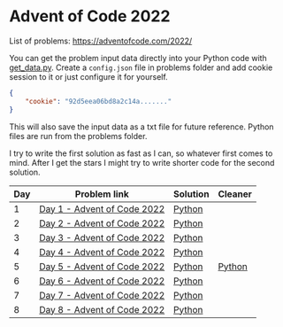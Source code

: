 # Advent of Code 2022
List of problems: https://adventofcode.com/2022/

You can get the problem input data directly into your Python code with [get_data.py](problems/get_data.py). Create a `config.json` file in problems folder and add cookie session to it or just configure it for yourself.
```json
{
	"cookie": "92d5eea06bd8a2c14a......."
}
```
This will also save the input data as a txt file for future reference. Python files are run from the problems folder.

I try to write the first solution as fast as I can, so whatever first comes to mind. After I get the stars I might try to write shorter code for the second solution. 

| Day | Problem link                                                       | Solution                   | Cleaner                     |
| --- | ------------------------------------------------------------------ | -------------------------- | --------------------------- |
| 1   | [Day 1 - Advent of Code 2022](https://adventofcode.com/2022/day/1) | [Python](problems/day1.py) |                             |
| 2   | [Day 2 - Advent of Code 2022](https://adventofcode.com/2022/day/2) | [Python](problems/day2.py) |                             |
| 3   | [Day 3 - Advent of Code 2022](https://adventofcode.com/2022/day/3) | [Python](problems/day3.py) |                             |
| 4   | [Day 4 - Advent of Code 2022](https://adventofcode.com/2022/day/4) | [Python](problems/day4.py) |                             |
| 5   | [Day 5 - Advent of Code 2022](https://adventofcode.com/2022/day/5) | [Python](problems/day5.py) | [Python](problems/day5b.py) | 
| 6   | [Day 6 - Advent of Code 2022](https://adventofcode.com/2022/day/6) | [Python](problems/day6.py) |                             | 
| 7   | [Day 7 - Advent of Code 2022](https://adventofcode.com/2022/day/7) | [Python](problems/day7.py) |                             | 
| 8   | [Day 8 - Advent of Code 2022](https://adventofcode.com/2022/day/8) | [Python](problems/day8.py) |                             | 

